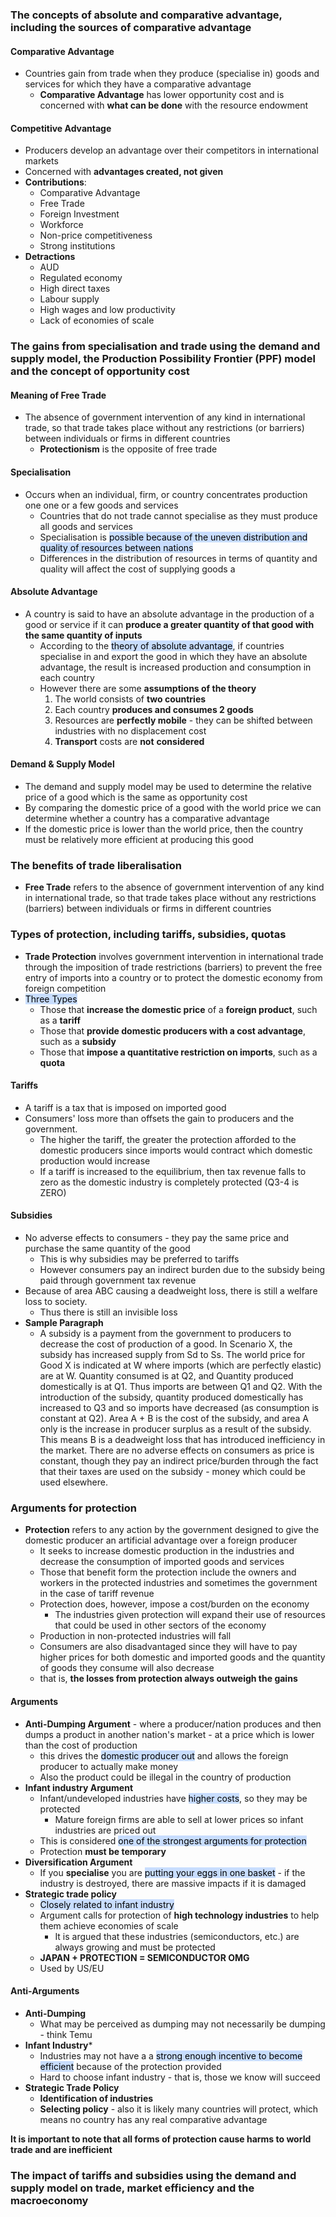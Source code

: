 ### The concepts of absolute and comparative advantage, including the sources of comparative advantage
#### Comparative Advantage
- Countries gain from trade when they produce (specialise in) goods and services for which they have a comparative advantage
	- **Comparative Advantage** has lower opportunity cost and is concerned with **what can be done** with the resource endowment
#### Competitive Advantage
- Producers develop an advantage over their competitors in international markets
- Concerned with **advantages created, not given**
- **Contributions**:
	- Comparative Advantage
	- Free Trade
	- Foreign Investment
	- Workforce
	- Non-price competitiveness
	- Strong institutions
- **Detractions**
	- AUD
	- Regulated economy
	- High direct taxes
	- Labour supply
	- High wages and low productivity
	- Lack of economies of scale
### The gains from specialisation and trade using the demand and supply model, the Production Possibility Frontier (PPF) model and the concept of opportunity cost
#### Meaning of Free Trade
- The absence of government intervention of any kind in international trade, so that trade takes place without any restrictions (or barriers) between individuals or firms in different countries
	- **Protectionism** is the opposite of free trade
#### Specialisation
- Occurs when an individual, firm, or country concentrates production one one or a few goods and services
	- Countries that do not trade cannot specialise as they must produce all goods and services
	- Specialisation is <mark style="background: #ADCCFFA6;">possible because of the uneven distribution and quality of resources between nations</mark>
	- Differences in the distribution of resources in terms of quantity and quality will affect the cost of supplying goods a
#### Absolute Advantage
- A country is said to have an absolute advantage in the production of a good or service if it can **produce a greater quantity of that good with the same quantity of inputs**
	- According to the <mark style="background: #ADCCFFA6;">theory of absolute advantage</mark>, if countries specialise in and export the good in which they have an absolute advantage, the result is increased production and consumption in each country
	- However there are some **assumptions of the theory**
		1. The world consists of **two countries**
		2. Each country **produces and consumes 2 goods**
		3. Resources are **perfectly mobile** - they can be shifted between industries with no displacement cost
		4. **Transport** costs are **not** **considered**
#### Demand & Supply Model
- The demand and supply model may be used to determine the relative price of a good which is the same as opportunity cost
- By comparing the domestic price of a good with the world price we can determine whether a country has a comparative advantage
- If the domestic price is lower than the world price, then the country must be relatively more efficient at producing this good
### The benefits of trade liberalisation
- **Free Trade** refers to the absence of government intervention of any kind in international trade, so that trade takes place without any restrictions (barriers) between individuals or firms in different countries
### Types of protection, including tariffs, subsidies, quotas
- **Trade Protection** involves government intervention in international trade through the imposition of trade restrictions (barriers) to prevent the free entry of imports into a country or to protect the domestic economy from foreign competition
- <mark style="background: #ADCCFFA6;">Three Types</mark>
	- Those that **increase the domestic price** of a **foreign product**, such as a **tariff**
	- Those that **provide domestic producers with a cost advantage**, such as a **subsidy**
	- Those that **impose a quantitative restriction on imports**, such as a **quota**

#### Tariffs
- A tariff is a tax that is imposed on imported good
- Consumers' loss more than offsets the gain to producers and the government.
	- The higher the tariff, the greater the protection afforded to the domestic producers since imports would contract which domestic production would increase
	- If a tariff is increased to the equilibrium, then tax revenue falls to zero as the domestic industry is completely protected (Q3-4 is ZERO)
#### Subsidies
- No adverse effects to consumers - they pay the same price and purchase the same quantity of the good
	- This is why subsidies may be preferred to tariffs
	- However consumers pay an indirect burden due to the subsidy being paid through government tax revenue
- Because of area ABC causing a deadweight loss, there is still a welfare loss to society.
	- Thus there is still an invisible loss
- **Sample Paragraph**
	- A subsidy is a payment from the government to producers to decrease the cost of production of a good. In Scenario X, the subsidy has increased supply from Sd to Ss. The world price for Good X is indicated at W where imports (which are perfectly elastic) are at W. Quantity consumed is at Q2, and Quantity produced domestically is at Q1. Thus imports are between Q1 and Q2. With the introduction of the subsidy, quantity produced domestically has increased to Q3 and so imports have decreased (as consumption is constant at Q2). Area A + B is the cost of the subsidy, and area A only is the increase in producer surplus as a result of the subsidy. This means B is a deadweight loss that has introduced inefficiency in the market. There are no adverse effects on consumers as price is constant, though they pay an indirect price/burden through the fact that their taxes are used on the subsidy - money which could be used elsewhere.
### Arguments for protection
- **Protection** refers to any action by the government designed to give the domestic producer an artificial advantage over a foreign producer
	- It seeks to increase domestic production in the industries and decrease the consumption of imported goods and services
	- Those that benefit form the protection include the owners and workers in the protected industries and sometimes the government in the case of tariff revenue
	- Protection does, however, impose a cost/burden on the economy
		- The industries given protection will expand their use of resources that could be used in other sectors of the economy
	- Production in non-protected industries will fall
	- Consumers are also disadvantaged since they will have to pay higher prices for both domestic and imported goods and the quantity of goods they consume will also decrease
	- that is, **the losses from protection always outweigh the gains**

#### Arguments
- **Anti-Dumping Argument** - where a producer/nation produces and then dumps a product in another nation's market - at a price which is lower than the cost of production
	- this drives the <mark style="background: #ADCCFFA6;">domestic producer out</mark> and allows the foreign producer to actually make money
	- Also the product could be illegal in the country of production
- **Infant industry Argument**
	- Infant/undeveloped industries have <mark style="background: #ADCCFFA6;">higher costs</mark>, so they may be protected
		- Mature foreign firms are able to sell at lower prices so infant industries are priced out
	- This is considered <mark style="background: #ADCCFFA6;">one of the strongest arguments for protection</mark>
	- Protection **must be temporary**
- **Diversification Argument**
	- If you **specialise** you are <mark style="background: #ADCCFFA6;">putting your eggs in one basket</mark> - if the industry is destroyed, there are massive impacts if it is damaged
- **Strategic trade policy**
	- <mark style="background: #ADCCFFA6;">Closely related to infant industry</mark>
	- Argument calls for protection of **high technology industries** to help them achieve economies of scale
		- It is argued that these industries (semiconductors, etc.) are always growing and must be protected
	- **JAPAN + PROTECTION = SEMICONDUCTOR OMG**
	- Used by US/EU

#### Anti-Arguments
- **Anti-Dumping**
	- What may be perceived as dumping may not necessarily be dumping - think Temu
- **Infant Industry***
	- Industries may not have a a <mark style="background: #ADCCFFA6;">strong enough incentive to become efficient</mark> because of the protection provided
	- Hard to choose infant industry - that is, those we know will succeed
- **Strategic Trade Policy**
	- **Identification of industries**
	- **Selecting policy** - also it is likely many countries will protect, which means no country has any real comparative advantage


**It is important to note that all forms of protection cause harms to world trade and are inefficient**
### The impact of tariffs and subsidies using the demand and supply model on trade, market efficiency and the macroeconomy
